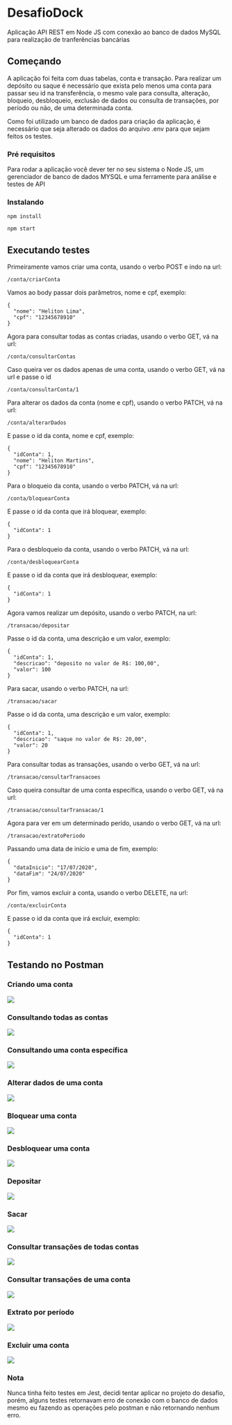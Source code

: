 # DesafioDock

Aplicação API REST em Node JS com conexão ao banco de dados MySQL para realização de tranferências bancárias

## Começando

A aplicação foi feita com duas tabelas, conta e transação. Para realizar um depósito ou saque é necessário que exista pelo menos uma conta para passar seu id na transferência, o mesmo vale para consulta, alteração, bloqueio, desbloqueio, exclusão de dados ou consulta de transações, por período ou não, de uma determinada conta.

Como foi utilizado um banco de dados para criação da aplicação, é necessário que seja alterado os dados do arquivo .env para que sejam feitos os testes. 

### Pré requisitos

Para rodar a aplicação você dever ter no seu sistema o Node JS, um gerenciador de banco de dados MYSQL e uma ferramente para análise e testes de API

### Instalando

```
npm install
```
```
npm start
```

## Executando testes

Primeiramente vamos criar uma conta, usando o verbo POST e indo na url:
```
/conta/criarConta
```
Vamos ao body passar dois parâmetros, nome e cpf, exemplo:
```
{
  "nome": "Heliton Lima",
  "cpf": "12345678910"
}
```

Agora para consultar todas as contas criadas, usando o verbo GET, vá na url:
```
/conta/consultarContas
```

Caso queira ver os dados apenas de uma conta, usando o verbo GET, vá na url e passe o id
```
/conta/consultarConta/1
```

Para alterar os dados da conta (nome e cpf), usando o verbo PATCH, vá na url:
```
/conta/alterarDados
```
E passe o id da conta, nome e cpf, exemplo:
```
{
  "idConta": 1,
  "nome": "Heliton Martins",
  "cpf": "12345678910"
}
```

Para o bloqueio da conta, usando o verbo PATCH, vá na url:
```
/conta/bloquearConta
```
E passe o id da conta que irá bloquear, exemplo:
```
{
  "idConta": 1
}
```

Para o desbloqueio da conta, usando o verbo PATCH, vá na url:
```
/conta/desbloquearConta
```
E passe o id da conta que irá desbloquear, exemplo:
```
{
  "idConta": 1
}
```

Agora vamos realizar um depósito, usando o verbo PATCH, na url:
```
/transacao/depositar
```
Passe o id da conta, uma descrição e um valor, exemplo:
```
{
  "idConta": 1,
  "descricao": "deposito no valor de R$: 100,00",
  "valor": 100
}
```

Para sacar, usando o verbo PATCH, na url:
```
/transacao/sacar
```
Passe o id da conta, uma descrição e um valor, exemplo:
```
{
  "idConta": 1,
  "descricao": "saque no valor de R$: 20,00",
  "valor": 20
}
```

Para consultar todas as transações, usando o verbo GET, vá na url:
```
/transacao/consultarTransacoes
```

Caso queira consultar de uma conta específica, usando o verbo GET, vá na url:
```
/transacao/consultarTransacao/1
```

Agora para ver em um determinado perído, usando o verbo GET, vá na url:
```
/transacao/extratoPeriodo
```
Passando uma data de início e uma de fim, exemplo:
```
{
  "dataInicio": "17/07/2020",
  "dataFim": "24/07/2020"
}
```

Por fim, vamos excluir a conta, usando o verbo DELETE, na url:
```
/conta/excluirConta
```
E passe o id da conta que irá excluir, exemplo:
```
{
  "idConta": 1
}
```

## Testando no Postman

### Criando uma conta
![](https://github.com/HelitonLima/DesafioDock/blob/master/prints/criarConta.PNG)

### Consultando todas as contas
![](https://github.com/HelitonLima/DesafioDock/blob/master/prints/consultarContas.PNG)

### Consultando uma conta específica
![](https://github.com/HelitonLima/DesafioDock/blob/master/prints/consultarConta.PNG)

### Alterar dados de uma conta
![](https://github.com/HelitonLima/DesafioDock/blob/master/prints/alterarDados.PNG)

### Bloquear uma conta
![](https://github.com/HelitonLima/DesafioDock/blob/master/prints/bloquearConta.PNG)

### Desbloquear uma conta
![](https://github.com/HelitonLima/DesafioDock/blob/master/prints/desbloquearConta.PNG)

### Depositar
![](https://github.com/HelitonLima/DesafioDock/blob/master/prints/depositar.PNG)

### Sacar
![](https://github.com/HelitonLima/DesafioDock/blob/master/prints/sacar.PNG)

### Consultar transações de todas contas
![](https://github.com/HelitonLima/DesafioDock/blob/master/prints/consultarTransacoes.PNG)

### Consultar transações de uma conta
![](https://github.com/HelitonLima/DesafioDock/blob/master/prints/consultarTransacao.PNG)

### Extrato por período
![](https://github.com/HelitonLima/DesafioDock/blob/master/prints/extratoPeriodo.PNG)

### Excluir uma conta
![](https://github.com/HelitonLima/DesafioDock/blob/master/prints/excluirConta.PNG)

### Nota
Nunca tinha feito testes em Jest, decidi tentar aplicar no projeto do desafio, porém, alguns testes retornavam erro de conexão com o banco de dados mesmo eu fazendo as operações pelo postman e não retornando nenhum erro.
